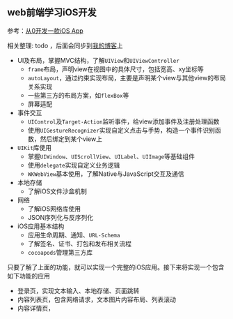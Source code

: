 

## web前端学习iOS开发

参考：[从0开发一款iOS App](https://time.geekbang.org/course/intro/100025901)

相关整理: todo ，后面会同步到[我的博客](https://www.shymean.com)上


* UI及布局，掌握MVC结构，了解`UIView`和`UIViewController`
  * `frame`布局，声明view在视图中的具体尺寸，包括宽高、xy坐标等
  * `autoLayout`，通过约束实现布局，主要是声明某个view与其他view的布局关系实现
  * 一些第三方的布局方案，如`flexBox`等
  * 屏幕适配
* 事件交互
  * `UIControl`及`Target-Action`监听事件，给view添加事件及注册处理函数
  * 使用`UIGestureRecognizer`实现自定义点击与手势，构造一个事件识别函数，然后绑定到某个view上
* `UIKit`库使用
  * 掌握`UIWindow`、`UIScrollView`、`UILabel`、`UIImage`等基础组件
  * 使用`delegate`实现自定义业务逻辑
  * `WKWebView`基本使用，了解Native与JavaScript交互及通信
* 本地存储
  * 了解iOS文件沙盒机制
* 网络
  * 了解iOS网络库使用
  * JSON序列化与反序列化
* iOS应用基本结构
  * 应用生命周期、通知、`URL-Schema`
  * 了解签名、证书、打包和发布相关流程
  * `cocoapods`管理第三方库

只要了解了上面的功能，就可以实现一个完整的iOS应用。接下来将实现一个包含如下功能的应用

* 登录页，实现文本输入、本地存储、页面跳转
* 内容列表页，包含网络请求，文本图片内容布局、列表滚动
* 内容详情页，
